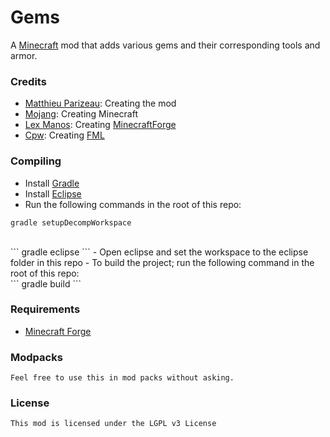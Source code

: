 # Gems

A [Minecraft](http://www.minecraft.net/) mod that adds various gems and their corresponding tools and armor.

### Credits
 - [Matthieu Parizeau](https://github.com/mattparizeau): Creating the mod
 - [Mojang](http://www.mojang.com/): Creating Minecraft
 - [Lex Manos](https://github.com/LexManos): Creating [MinecraftForge](https://github.com/MinecraftForge/MinecraftForge)
 - [Cpw](https://github.com/cpw): Creating [FML](https://github.com/MinecraftForge/FML)
 
### Compiling
 - Install [Gradle](http://www.gradle.org/)
 - Install [Eclipse](http://www.eclipse.org/)
 - Run the following commands in the root of this repo:<br/>
 ```
 gradle setupDecompWorkspace
 ```
 <br/>
 ```
 gradle eclipse
 ```
 - Open eclipse and set the workspace to the eclipse folder in this repo
 - To build the project; run the following command in the root of this repo:<br/>
 ```
 gradle build
 ```
 
### Requirements
 - [Minecraft Forge](http://files.minecraftforge.net/)

### Modpacks
```
Feel free to use this in mod packs without asking.
```

### License
```
This mod is licensed under the LGPL v3 License
```